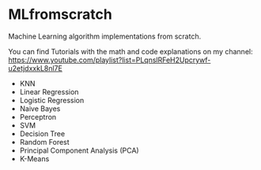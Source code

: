 # MLfromscratch
Machine Learning algorithm implementations from scratch.

You can find Tutorials with the math and code explanations on my channel:  
https://www.youtube.com/playlist?list=PLqnslRFeH2Upcrywf-u2etjdxxkL8nl7E

- KNN
- Linear Regression
- Logistic Regression
- Naive Bayes
- Perceptron
- SVM
- Decision Tree
- Random Forest
- Principal Component Analysis (PCA)
- K-Means
